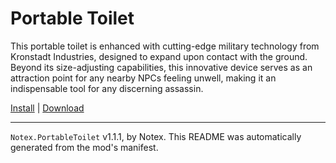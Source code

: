 # Portable Toilet

This portable toilet is enhanced with cutting-edge military technology from Kronstadt Industries, designed to expand upon contact with the ground. Beyond its size-adjusting capabilities, this innovative device serves as an attraction point for any nearby NPCs feeling unwell, making it an indispensable tool for any discerning assassin.

[Install](https://hitman-resources.netlify.app/smf-install-link/https://github.com/Notexe/h3-portable-toilet/releases/latest/download/mod.framework.zip) | [Download](https://github.com/Notexe/h3-portable-toilet/releases/latest/download/mod.framework.zip)

---

`Notex.PortableToilet` v1.1.1, by Notex. This README was automatically generated from the mod's manifest.
